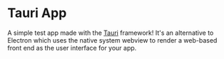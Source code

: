 # Tauri App

A simple test app made with the [Tauri](https://tauri.studio/) framework! It's an alternative to Electron which uses the native system webview to render a web-based front end as the user interface for your app.